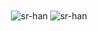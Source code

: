 <div align="center">
  <img align="center" src="https://github-readme-stats.vercel.app/api?username=sr-han&show_icons=true&locale=en&theme=dark&bg_color=00000000&hide_border=true" alt="sr-han" />
  <img align="center" src="https://github-readme-streak-stats.herokuapp.com/?user=sr-han&theme=dark&background=00000000&hide_border=true&ring=67d782&fire=67d782&currStreakLabel=67d782" alt="sr-han" />
</div>
